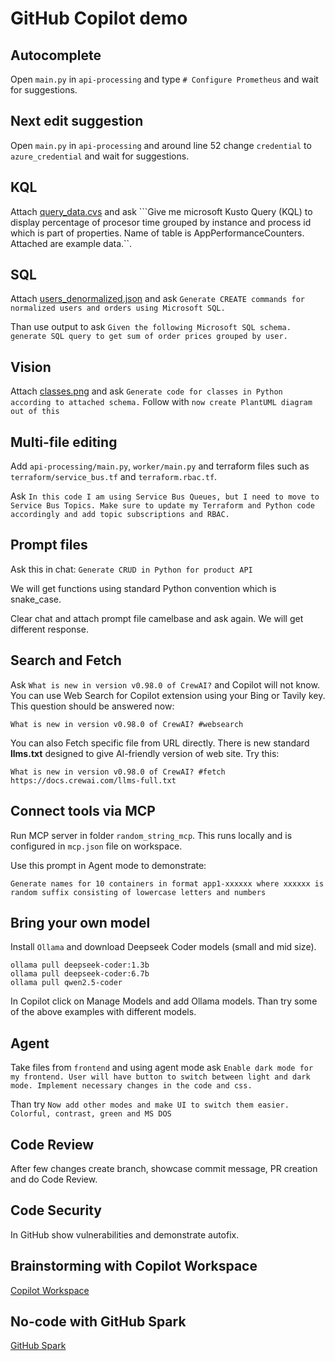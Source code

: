 # GitHub Copilot demo

## Autocomplete
Open ```main.py``` in ```api-processing``` and type ```# Configure Prometheus``` and wait for suggestions.

## Next edit suggestion
Open ```main.py``` in ```api-processing``` and around line 52 change ```credential``` to ```azure_credential``` and wait for suggestions.

## KQL
Attach [query_data.cvs](./kql/query_data.csv) and ask ```Give me microsoft Kusto Query (KQL) to display percentage of procesor time grouped by instance and process id which is part of properties. Name of table is AppPerformanceCounters. Attached are example data.``.

## SQL
Attach [users_denormalized.json](./sql/users_denormalized.json) and ask ```Generate CREATE commands for normalized users and orders using Microsoft SQL.```

Than use output to ask ```Given the following Microsoft SQL schema. generate SQL query to get sum of order prices grouped by user.```

## Vision
Attach [classes.png](./vision/classes.png) and ask ```Generate code for classes in Python according to attached schema.``` Follow with ```now create PlantUML diagram out of this```

## Multi-file editing
Add ```api-processing/main.py```, ```worker/main.py``` and terraform files such as ```terraform/service_bus.tf``` and ```terraform.rbac.tf```.

Ask ```In this code I am using Service Bus Queues, but I need to move to Service Bus Topics. Make sure to update my Terraform and Python code accordingly and add topic subscriptions and RBAC.```

## Prompt files
Ask this in chat: ```Generate CRUD in Python for product API```

We will get functions using standard Python convention which is snake_case.

Clear chat and attach prompt file camelbase and ask again. We will get different response.

## Search and Fetch
Ask ```What is new in version v0.98.0 of CrewAI?``` and Copilot will not know.
You can use Web Search for Copilot extension using your Bing or Tavily key. This question should be answered now:

```What is new in version v0.98.0 of CrewAI? #websearch```

You can also Fetch specific file from URL directly. There is new standard **llms.txt** designed to give AI-friendly version of web site. Try this:

```What is new in version v0.98.0 of CrewAI? #fetch https://docs.crewai.com/llms-full.txt```

## Connect tools via MCP
Run MCP server in folder ```random_string_mcp```. This runs locally and is configured in ```mcp.json``` file on workspace. 

Use this prompt in Agent mode to demonstrate:

```Generate names for 10 containers in format app1-xxxxxx where xxxxxx is random suffix consisting of lowercase letters and numbers```


## Bring your own model
Install ```Ollama``` and download Deepseek Coder models (small and mid size).

```
ollama pull deepseek-coder:1.3b
ollama pull deepseek-coder:6.7b
ollama pull qwen2.5-coder
```

In Copilot click on Manage Models and add Ollama models. Than try some of the above examples with different models.

## Agent
Take files from ```frontend``` and using agent mode ask ```Enable dark mode for my frontend. User will have button to switch between light and dark mode. Implement necessary changes in the code and css.```

Than try ```Now add other modes and make UI to switch them easier. Colorful, contrast, green and MS DOS```

## Code Review
After few changes create branch, showcase commit message, PR creation and do Code Review.

## Code Security
In GitHub show vulnerabilities and demonstrate autofix.

## Brainstorming with Copilot Workspace
[Copilot Workspace](https://copilot-workspace.githubnext.com/)

## No-code with GitHub Spark
[GitHub Spark](https://spark.githubnext.com/)